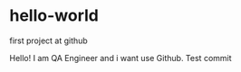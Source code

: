 # hello-world
first  project at github


Hello! I am QA Engineer and i want use Github.
Test commit

